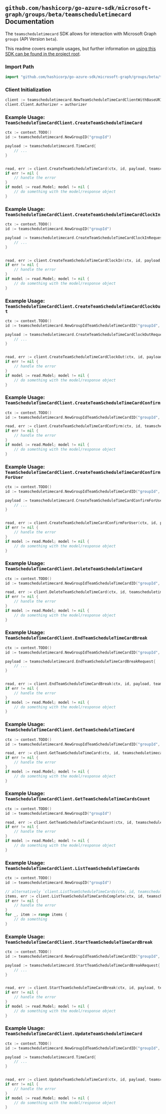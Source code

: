 
## `github.com/hashicorp/go-azure-sdk/microsoft-graph/groups/beta/teamscheduletimecard` Documentation

The `teamscheduletimecard` SDK allows for interaction with Microsoft Graph `groups` (API Version `beta`).

This readme covers example usages, but further information on [using this SDK can be found in the project root](https://github.com/hashicorp/go-azure-sdk/tree/main/docs).

### Import Path

```go
import "github.com/hashicorp/go-azure-sdk/microsoft-graph/groups/beta/teamscheduletimecard"
```


### Client Initialization

```go
client := teamscheduletimecard.NewTeamScheduleTimeCardClientWithBaseURI("https://graph.microsoft.com")
client.Client.Authorizer = authorizer
```


### Example Usage: `TeamScheduleTimeCardClient.CreateTeamScheduleTimeCard`

```go
ctx := context.TODO()
id := teamscheduletimecard.NewGroupID("groupId")

payload := teamscheduletimecard.TimeCard{
	// ...
}


read, err := client.CreateTeamScheduleTimeCard(ctx, id, payload, teamscheduletimecard.DefaultCreateTeamScheduleTimeCardOperationOptions())
if err != nil {
	// handle the error
}
if model := read.Model; model != nil {
	// do something with the model/response object
}
```


### Example Usage: `TeamScheduleTimeCardClient.CreateTeamScheduleTimeCardClockIn`

```go
ctx := context.TODO()
id := teamscheduletimecard.NewGroupID("groupId")

payload := teamscheduletimecard.CreateTeamScheduleTimeCardClockInRequest{
	// ...
}


read, err := client.CreateTeamScheduleTimeCardClockIn(ctx, id, payload, teamscheduletimecard.DefaultCreateTeamScheduleTimeCardClockInOperationOptions())
if err != nil {
	// handle the error
}
if model := read.Model; model != nil {
	// do something with the model/response object
}
```


### Example Usage: `TeamScheduleTimeCardClient.CreateTeamScheduleTimeCardClockOut`

```go
ctx := context.TODO()
id := teamscheduletimecard.NewGroupIdTeamScheduleTimeCardID("groupId", "timeCardId")

payload := teamscheduletimecard.CreateTeamScheduleTimeCardClockOutRequest{
	// ...
}


read, err := client.CreateTeamScheduleTimeCardClockOut(ctx, id, payload, teamscheduletimecard.DefaultCreateTeamScheduleTimeCardClockOutOperationOptions())
if err != nil {
	// handle the error
}
if model := read.Model; model != nil {
	// do something with the model/response object
}
```


### Example Usage: `TeamScheduleTimeCardClient.CreateTeamScheduleTimeCardConfirm`

```go
ctx := context.TODO()
id := teamscheduletimecard.NewGroupIdTeamScheduleTimeCardID("groupId", "timeCardId")

read, err := client.CreateTeamScheduleTimeCardConfirm(ctx, id, teamscheduletimecard.DefaultCreateTeamScheduleTimeCardConfirmOperationOptions())
if err != nil {
	// handle the error
}
if model := read.Model; model != nil {
	// do something with the model/response object
}
```


### Example Usage: `TeamScheduleTimeCardClient.CreateTeamScheduleTimeCardConfirmForUser`

```go
ctx := context.TODO()
id := teamscheduletimecard.NewGroupIdTeamScheduleTimeCardID("groupId", "timeCardId")

payload := teamscheduletimecard.CreateTeamScheduleTimeCardConfirmForUserRequest{
	// ...
}


read, err := client.CreateTeamScheduleTimeCardConfirmForUser(ctx, id, payload, teamscheduletimecard.DefaultCreateTeamScheduleTimeCardConfirmForUserOperationOptions())
if err != nil {
	// handle the error
}
if model := read.Model; model != nil {
	// do something with the model/response object
}
```


### Example Usage: `TeamScheduleTimeCardClient.DeleteTeamScheduleTimeCard`

```go
ctx := context.TODO()
id := teamscheduletimecard.NewGroupIdTeamScheduleTimeCardID("groupId", "timeCardId")

read, err := client.DeleteTeamScheduleTimeCard(ctx, id, teamscheduletimecard.DefaultDeleteTeamScheduleTimeCardOperationOptions())
if err != nil {
	// handle the error
}
if model := read.Model; model != nil {
	// do something with the model/response object
}
```


### Example Usage: `TeamScheduleTimeCardClient.EndTeamScheduleTimeCardBreak`

```go
ctx := context.TODO()
id := teamscheduletimecard.NewGroupIdTeamScheduleTimeCardID("groupId", "timeCardId")

payload := teamscheduletimecard.EndTeamScheduleTimeCardBreakRequest{
	// ...
}


read, err := client.EndTeamScheduleTimeCardBreak(ctx, id, payload, teamscheduletimecard.DefaultEndTeamScheduleTimeCardBreakOperationOptions())
if err != nil {
	// handle the error
}
if model := read.Model; model != nil {
	// do something with the model/response object
}
```


### Example Usage: `TeamScheduleTimeCardClient.GetTeamScheduleTimeCard`

```go
ctx := context.TODO()
id := teamscheduletimecard.NewGroupIdTeamScheduleTimeCardID("groupId", "timeCardId")

read, err := client.GetTeamScheduleTimeCard(ctx, id, teamscheduletimecard.DefaultGetTeamScheduleTimeCardOperationOptions())
if err != nil {
	// handle the error
}
if model := read.Model; model != nil {
	// do something with the model/response object
}
```


### Example Usage: `TeamScheduleTimeCardClient.GetTeamScheduleTimeCardsCount`

```go
ctx := context.TODO()
id := teamscheduletimecard.NewGroupID("groupId")

read, err := client.GetTeamScheduleTimeCardsCount(ctx, id, teamscheduletimecard.DefaultGetTeamScheduleTimeCardsCountOperationOptions())
if err != nil {
	// handle the error
}
if model := read.Model; model != nil {
	// do something with the model/response object
}
```


### Example Usage: `TeamScheduleTimeCardClient.ListTeamScheduleTimeCards`

```go
ctx := context.TODO()
id := teamscheduletimecard.NewGroupID("groupId")

// alternatively `client.ListTeamScheduleTimeCards(ctx, id, teamscheduletimecard.DefaultListTeamScheduleTimeCardsOperationOptions())` can be used to do batched pagination
items, err := client.ListTeamScheduleTimeCardsComplete(ctx, id, teamscheduletimecard.DefaultListTeamScheduleTimeCardsOperationOptions())
if err != nil {
	// handle the error
}
for _, item := range items {
	// do something
}
```


### Example Usage: `TeamScheduleTimeCardClient.StartTeamScheduleTimeCardBreak`

```go
ctx := context.TODO()
id := teamscheduletimecard.NewGroupIdTeamScheduleTimeCardID("groupId", "timeCardId")

payload := teamscheduletimecard.StartTeamScheduleTimeCardBreakRequest{
	// ...
}


read, err := client.StartTeamScheduleTimeCardBreak(ctx, id, payload, teamscheduletimecard.DefaultStartTeamScheduleTimeCardBreakOperationOptions())
if err != nil {
	// handle the error
}
if model := read.Model; model != nil {
	// do something with the model/response object
}
```


### Example Usage: `TeamScheduleTimeCardClient.UpdateTeamScheduleTimeCard`

```go
ctx := context.TODO()
id := teamscheduletimecard.NewGroupIdTeamScheduleTimeCardID("groupId", "timeCardId")

payload := teamscheduletimecard.TimeCard{
	// ...
}


read, err := client.UpdateTeamScheduleTimeCard(ctx, id, payload, teamscheduletimecard.DefaultUpdateTeamScheduleTimeCardOperationOptions())
if err != nil {
	// handle the error
}
if model := read.Model; model != nil {
	// do something with the model/response object
}
```
